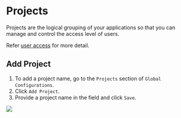 # Projects

Projects are the logical grouping of your applications so that you can manage and control the access level of users. 

Refer [user access](https://github.com/devtron-labs/devtron/blob/main/docs/user-guide/global-configurations/user-access.md) for more detail.

## Add Project

1. To add a project name, go to the `Projects` section of `Global Configurations`. 
2. Click `Add Project`.
3. Provide a project name in the field and click `Save`.

![](https://devtron-public-asset.s3.us-east-2.amazonaws.com/images/global-configurations/projects/project-creation.gif)